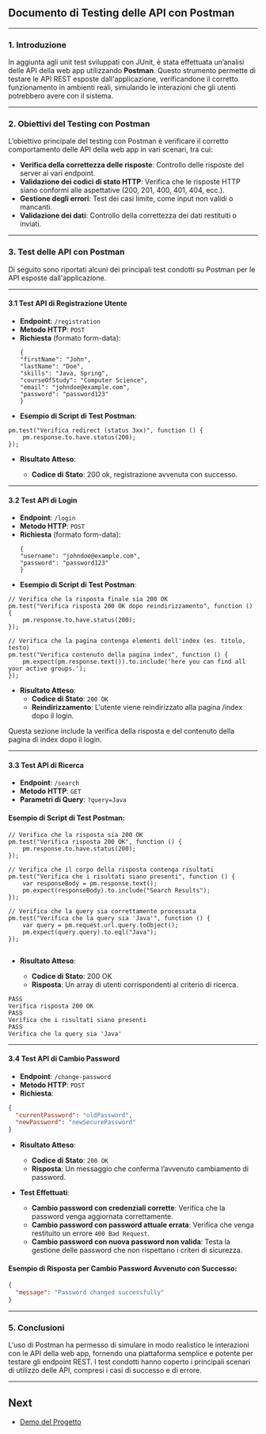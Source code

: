 ## Documento di Testing delle API con Postman

---

### 1. **Introduzione**

In aggiunta agli unit test sviluppati con JUnit, è stata effettuata un’analisi delle API della web app utilizzando **Postman**. Questo strumento permette di testare le API REST esposte dall'applicazione, verificandone il corretto funzionamento in ambienti reali, simulando le interazioni che gli utenti potrebbero avere con il sistema.

---

### 2. **Obiettivi del Testing con Postman**

L’obiettivo principale del testing con Postman è verificare il corretto comportamento delle API della web app in vari scenari, tra cui:
- **Verifica della correttezza delle risposte**: Controllo delle risposte del server ai vari endpoint.
- **Validazione dei codici di stato HTTP**: Verifica che le risposte HTTP siano conformi alle aspettative (200, 201, 400, 401, 404, ecc.).
- **Gestione degli errori**: Test dei casi limite, come input non validi o mancanti.
- **Validazione dei dati**: Controllo della correttezza dei dati restituiti o inviati.

---

### 3. **Test delle API con Postman**

Di seguito sono riportati alcuni dei principali test condotti su Postman per le API esposte dall'applicazione.

---

#### 3.1 **Test API di Registrazione Utente**

- **Endpoint**: `/registration`
- **Metodo HTTP**: `POST`
- **Richiesta** (formato form-data):
  ```
  {
  "firstName": "John",
  "lastName": "Doe",
  "skills": "Java, Spring",
  "courseOfStudy": "Computer Science",
  "email": "johndoe@example.com",
  "password": "password123"
  }
  ```
- **Esempio di Script di Test Postman**:
```
pm.test("Verifica redirect (status 3xx)", function () {
    pm.response.to.have.status(200);
});
```

- **Risultato Atteso**:

    - **Codice di Stato**: 200 ok, registrazione avvenuta con successo.

---

#### 3.2 **Test API di Login**

- **Endpoint**: `/login`
- **Metodo HTTP**: `POST`
- **Richiesta** (formato form-data):
  ```
  {
  "username": "johndoe@example.com",
  "password": "password123"
  }
  ```
- **Esempio di Script di Test Postman**:
```
// Verifica che la risposta finale sia 200 OK
pm.test("Verifica risposta 200 OK dopo reindirizzamento", function () {
    pm.response.to.have.status(200);
});

// Verifica che la pagina contenga elementi dell'index (es. titolo, testo)
pm.test("Verifica contenuto della pagina index", function () {
    pm.expect(pm.response.text()).to.include('here you can find all your active groups.');
});

```
- **Risultato Atteso**: 
  - **Codice di Stato**: `200 OK`
  - **Reindirizzamento**: L'utente viene reindirizzato alla pagina /index dopo il login.

Questa sezione include la verifica della risposta e del contenuto della pagina di index dopo il login.

---

#### 3.3 **Test API di Ricerca**

- **Endpoint**: `/search`
- **Metodo HTTP**: `GET`
- **Parametri di Query**: `?query=Java`
#### Esempio di Script di Test Postman:

```
// Verifica che la risposta sia 200 OK
pm.test("Verifica risposta 200 OK", function () {
    pm.response.to.have.status(200);
});

// Verifica che il corpo della risposta contenga risultati
pm.test("Verifica che i risultati siano presenti", function () {
    var responseBody = pm.response.text();
    pm.expect(responseBody).to.include("Search Results");
});

// Verifica che la query sia correttamente processata
pm.test("Verifica che la query sia 'Java'", function () {
    var query = pm.request.url.query.toObject();
    pm.expect(query.query).to.eql("Java");
});


```
  
- **Risultato Atteso**:

    - **Codice di Stato**: 200 OK
    - **Risposta**: Un array di utenti corrispondenti al criterio di ricerca.
```
PASS
Verifica risposta 200 OK
PASS
Verifica che i risultati siano presenti
PASS
Verifica che la query sia 'Java'
```

---

#### 3.4 **Test API di Cambio Password**

- **Endpoint**: `/change-password`
- **Metodo HTTP**: `POST`
- **Richiesta**:

```json
{
  "currentPassword": "oldPassword",
  "newPassword": "newSecurePassword"
}
```

- **Risultato Atteso**: 
  - **Codice di Stato**: `200 OK`
  - **Risposta**: Un messaggio che conferma l’avvenuto cambiamento di password.

- **Test Effettuati**:
  - **Cambio password con credenziali corrette**: Verifica che la password venga aggiornata correttamente.
  - **Cambio password con password attuale errata**: Verifica che venga restituito un errore `400 Bad Request`.
  - **Cambio password con nuova password non valida**: Testa la gestione delle password che non rispettano i criteri di sicurezza.

#### Esempio di Risposta per Cambio Password Avvenuto con Successo:

```json
{
  "message": "Password changed successfully"
}
```

---

### 5. **Conclusioni**

L'uso di Postman ha permesso di simulare in modo realistico le interazioni con le API della web app, fornendo una piattaforma semplice e potente per testare gli endpoint REST. I test condotti hanno coperto i principali scenari di utilizzo delle API, compresi i casi di successo e di errore. 


---
## Next

- [Demo del Progetto](https://github.com/arashabe/ums/blob/main/images/demo.md)
